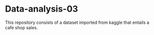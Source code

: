 # Data-analysis-03
This repository consists of a dataset imported from kaggle that entails a cafe shop sales.
